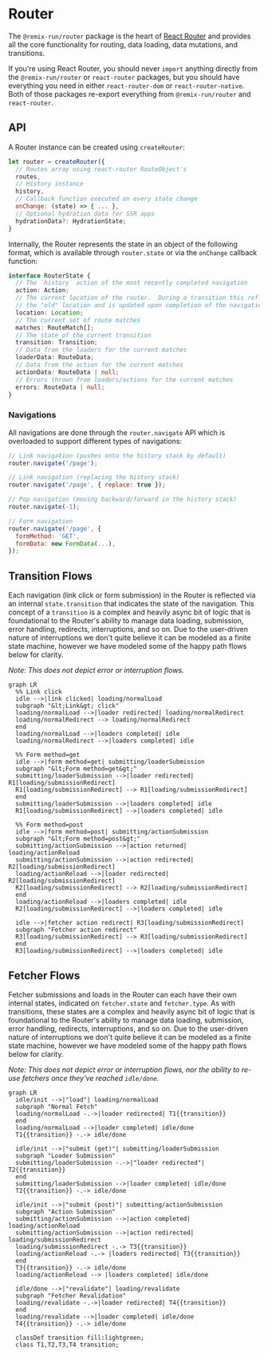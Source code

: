 # Router

The `@remix-run/router` package is the heart of [React Router](https://github.com/remix-run/react-router) and provides all the core functionality for routing, data loading, data mutations,
and transitions.

If you're using React Router, you should never `import` anything directly from
the `@remix-run/router` or `react-router` packages, but you should have everything
you need in either `react-router-dom` or `react-router-native`. Both of those
packages re-export everything from `@remix-run/router` and `react-router`.

## API

A Router instance can be created using `createRouter`:

```js
let router = createRouter({
  // Routes array using react-router RouteObject's
  routes,
  // History instance
  history,
  // Callback function executed on every state change
  onChange: (state) => { ... },
  // Optional hydration data for SSR apps
  hydrationData?: HydrationState;
}
```

Internally, the Router represents the state in an object of the following format, which is available through `router.state` or via the `onChange` callback function:

```ts
interface RouterState {
  // The `history` action of the most recently completed navigation
  action: Action;
  // The current location of the router.  During a transition this reflects
  // the "old" location and is updated upon completion of the navigation
  location: Location;
  // The current set of route matches
  matches: RouteMatch[];
  // The state of the current transition
  transition: Transition;
  // Data from the loaders for the current matches
  loaderData: RouteData;
  // Data from the action for the current matches
  actionData: RouteData | null;
  // Errors thrown from loaders/actions for the current matches
  errors: RouteData | null;
}
```

### Navigations

All navigations are done through the `router.navigate` API which is overloaded to support different types of navigations:

```js
// Link navigation (pushes onto the history stack by default)
router.navigate('/page');

// Link navigation (replacing the history stack)
router.navigate('/page', { replace: true });

// Pop navigation (moving backward/forward in the history stack)
router.navigate(-1);

// Form navigation
router.navigate('/page', {
  formMethod: 'GET',
  formData: new FormData(...),
});
```

## Transition Flows

Each navigation (link click or form submission) in the Router is reflected via an internal `state.transition` that indicates the state of the navigation. This concept of a `transition` is a complex and heavily async bit of logic that is foundational to the Router's ability to manage data loading, submission, error handling, redirects, interruptions, and so on. Due to the user-driven nature of interruptions we don't quite believe it can be modeled as a finite state machine, however we have modeled some of the happy path flows below for clarity.

_Note: This does not depict error or interruption flows._

```mermaid
graph LR
  %% Link click
  idle -->|link clicked| loading/normalLoad
  subgraph "&lt;Link&gt; click"
  loading/normalLoad -->|loader redirected| loading/normalRedirect
  loading/normalRedirect --> loading/normalRedirect
  end
  loading/normalLoad -->|loaders completed| idle
  loading/normalRedirect -->|loaders completed| idle

  %% Form method=get
  idle -->|form method=get| submitting/loaderSubmission
  subgraph "&lt;Form method=get&gt;"
  submitting/loaderSubmission -->|loader redirected| R1[loading/submissionRedirect]
  R1[loading/submissionRedirect] --> R1[loading/submissionRedirect]
  end
  submitting/loaderSubmission -->|loaders completed| idle
  R1[loading/submissionRedirect] -->|loaders completed| idle

  %% Form method=post
  idle -->|form method=post| submitting/actionSubmission
  subgraph "&lt;Form method=post&gt;"
  submitting/actionSubmission -->|action returned| loading/actionReload
  submitting/actionSubmission -->|action redirected| R2[loading/submissionRedirect]
  loading/actionReload -->|loader redirected| R2[loading/submissionRedirect]
  R2[loading/submissionRedirect] --> R2[loading/submissionRedirect]
  end
  loading/actionReload -->|loaders completed| idle
  R2[loading/submissionRedirect] -->|loaders completed| idle

  idle -->|fetcher action redirect| R3[loading/submissionRedirect]
  subgraph "Fetcher action redirect"
  R3[loading/submissionRedirect] --> R3[loading/submissionRedirect]
  end
  R3[loading/submissionRedirect] -->|loaders completed| idle
```

## Fetcher Flows

Fetcher submissions and loads in the Router can each have their own internal states, indicated on `fetcher.state` and `fetcher.type`. As with transitions, these states are a complex and heavily async bit of logic that is foundational to the Router's ability to manage data loading, submission, error handling, redirects, interruptions, and so on. Due to the user-driven nature of interruptions we don't quite believe it can be modeled as a finite state machine, however we have modeled some of the happy path flows below for clarity.

_Note: This does not depict error or interruption flows, nor the ability to re-use fetchers once they've reached `idle/done`._

```mermaid
graph LR
  idle/init -->|"load"| loading/normalLoad
  subgraph "Normal Fetch"
  loading/normalLoad -.->|loader redirected| T1{{transition}}
  end
  loading/normalLoad -->|loader completed| idle/done
  T1{{transition}} -.-> idle/done

  idle/init -->|"submit (get)"| submitting/loaderSubmission
  subgraph "Loader Submission"
  submitting/loaderSubmission -.->|"loader redirected"| T2{{transition}}
  end
  submitting/loaderSubmission -->|loader completed| idle/done
  T2{{transition}} -.-> idle/done

  idle/init -->|"submit (post)"| submitting/actionSubmission
  subgraph "Action Submission"
  submitting/actionSubmission -->|action completed| loading/actionReload
  submitting/actionSubmission -->|action redirected| loading/submissionRedirect
  loading/submissionRedirect -.-> T3{{transition}}
  loading/actionReload -.-> |loaders redirected| T3{{transition}}
  end
  T3{{transition}} -.-> idle/done
  loading/actionReload --> |loaders completed| idle/done

  idle/done -->|"revalidate"| loading/revalidate
  subgraph "Fetcher Revalidation"
  loading/revalidate -.->|loader redirected| T4{{transition}}
  end
  loading/revalidate -->|loader completed| idle/done
  T4{{transition}} -.-> idle/done

  classDef transition fill:lightgreen;
  class T1,T2,T3,T4 transition;
```
